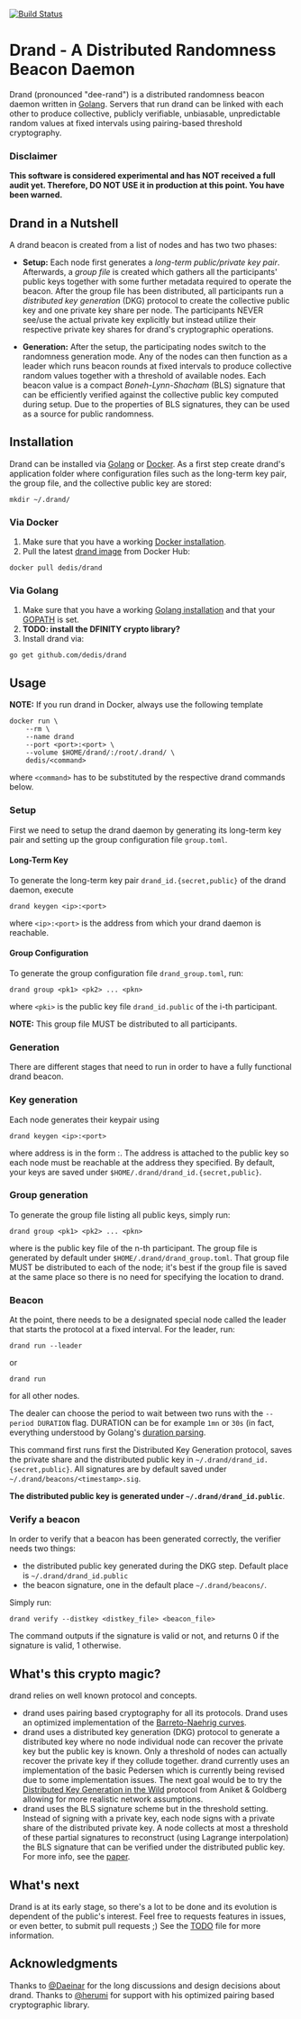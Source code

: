 [![Build Status](https://travis-ci.org/dedis/drand.svg?branch=master)](https://travis-ci.org/dedis/drand)

# Drand - A Distributed Randomness Beacon Daemon

Drand (pronounced "dee-rand") is a distributed randomness beacon daemon written
in [Golang](https://golang.org/). Servers that run drand can be linked with each
other to produce collective, publicly verifiable, unbiasable, unpredictable
random values at fixed intervals using pairing-based threshold cryptography.

### Disclaimer

**This software is considered experimental and has NOT received a
full audit yet. Therefore, DO NOT USE it in production at this point. You have
been warned.**

## Drand in a Nutshell

A drand beacon is created from a list of nodes and has two two phases:

- **Setup:** Each node first generates a *long-term public/private key
    pair*. Afterwards, a *group file* is created which gathers all the
    participants' public keys together with some further metadata required to
    operate the beacon. After the group file has been distributed, all
    participants run a *distributed key generation* (DKG) protocol to create
    the collective public key and one private key share per node. The
    participants NEVER see/use the actual private key explicitly but instead
    utilize their respective private key shares for drand's cryptographic
    operations.

- **Generation:** After the setup, the participating nodes switch to the
    randomness generation mode. Any of the nodes can then function as a leader
    which runs beacon rounds at fixed intervals to produce collective random
    values together with a threshold of available nodes. Each beacon value is a
    compact *Boneh-Lynn-Shacham* (BLS) signature that can be efficiently
    verified against the collective public key computed during setup. Due to the
    properties of BLS signatures, they can be used as a source for public
    randomness.

## Installation 

Drand can be installed via [Golang](https://golang.org/) or [Docker](https://www.docker.com/). 
As a first step create drand's application folder where configuration files
such as the long-term key pair, the group file, and the collective public key
are stored:
```
mkdir ~/.drand/
```

### Via Docker

1. Make sure that you have a working [Docker installation](https://docs.docker.com/engine/installation/). 
2. Pull the latest [drand image](https://hub.docker.com/r/dedis/drand/) from Docker Hub: 
```
docker pull dedis/drand
```

### Via Golang

1. Make sure that you have a working [Golang installation](https://golang.org/doc/install) and that your [GOPATH](https://golang.org/doc/code.html#GOPATH) is set.
2. **TODO: install the DFINITY crypto library?**
3. Install drand via:
```
go get github.com/dedis/drand
```

## Usage

**NOTE:** If you run drand in Docker, always use the following template
```
docker run \ 
    --rm \ 
    --name drand 
    --port <port>:<port> \ 
    --volume $HOME/drand/:/root/.drand/ \ 
    dedis/<command>
```
where `<command>` has to be substituted by the respective drand commands below.

### Setup

First we need to setup the drand daemon by generating its long-term key pair and
setting up the group configuration file `group.toml`.

#### Long-Term Key

To generate the long-term key pair `drand_id.{secret,public}` of the drand daemon, execute
```
drand keygen <ip>:<port>
```
where `<ip>:<port>` is the address from which your drand daemon is reachable.


#### Group Configuration

To generate the group configuration file `drand_group.toml`, run:
```
drand group <pk1> <pk2> ... <pkn>
```
where `<pki>` is the public key file `drand_id.public` of the i-th participant.

**NOTE:** This group file MUST be distributed to all participants.


### Generation




There are different stages that need to run in order to have a fully functional
drand beacon.

### Key generation

Each node generates their keypair using
```
drand keygen <ip>:<port>
```
where address is in the form <ip>:<port>. The address is attached to the public
key so each node must be reachable at the address they specified.
By default, your keys are saved under `$HOME/.drand/drand_id.{secret,public}`.

### Group generation

To generate the group file listing all public keys, simply run:
```
drand group <pk1> <pk2> ... <pkn>
```
where <pkn> is the public key file of the n-th participant.
The group file is generated by default under `$HOME/.drand/drand_group.toml`.
That group file MUST be distributed to each of the node; it's best if the group
file is saved at the same place so there is no need for specifying the location
to drand.

### Beacon 

At the point, there needs to be a designated special node called the leader that
starts the protocol at a fixed interval. 
For the leader, run:
```
drand run --leader
```
or
```
drand run
```
for all other nodes.

The dealer can choose the period to wait between two runs with the `--period
DURATION` flag. DURATION can be for example `1mn` or `30s` (in fact, everything
understood by Golang's [duration
parsing](https://golang.org/pkg/time/#ParseDuration).

This command first runs first the Distributed Key Generation protocol, saves
the private share and the distributed public key in
`~/.drand/drand_id.{secret,public}`.
All signatures are by default saved under `~/.drand/beacons/<timestamp>.sig`.

**The distributed public key is generated under `~/.drand/drand_id.public`**.

### Verify a beacon

In order to verify that a beacon has been generated correctly, the verifier
needs two things:
 + the distributed public key generated during the DKG step. Default place is
   `~/.drand/drand_id.public`
 + the beacon signature, one in the default place `~/.drand/beacons/`.

 Simply run:
 ```
 drand verify --distkey <distkey_file> <beacon_file>
 ```

 The command outputs if the signature is valid or not, and returns 0 if the signature is valid, 1 otherwise. 

## What's this crypto magic?

drand relies on well known protocol and concepts. 
+ drand uses pairing based cryptography for all its protocols. Drand uses an
  optimized implementation of the [Barreto-Naehrig
  curves](https://github.com/dfinity/bn).
+ drand uses a distributed key generation (DKG) protocol to generate a
  distributed key where no node individual node can recover the private key but
  the public key is known. Only a threshold of nodes can actually recover the
  private key if they collude together. drand currently uses an implementation
  of the basic Pedersen which is currently being revised due to some
  implementation issues.  The next goal would be to try the [Distributed Key
  Generation in the Wild](https://eprint.iacr.org/2012/377.pdf) protocol from
  Aniket & Goldberg allowing for more realistic network assumptions.
+ drand uses the BLS signature scheme but in the threshold setting. Instead of
  signing with a private key, each node signs with a private share of the
  distributed private key. A node collects at most a threshold of these partial
  signatures to reconstruct (using Lagrange interpolation) the BLS signature
  that can be verified under the distributed public key. For more info, see the
  [paper](https://www.iacr.org/archive/asiacrypt2001/22480516.pdf).

## What's next

Drand is at its early stage, so there's a lot to be done and its evolution is
dependent of the public's interest. Feel free to requests features in issues, or
even better, to submit pull requests ;) 
See the [TODO](https://github.com/dedis/drand/blob/master/TODO.md) file for more
information.

## Acknowledgments

Thanks to [@Daeinar](https://github.com/Daeinar) for the long discussions and
design decisions about drand.  Thanks to [@herumi](https://github.com/herumi)
for support with his optimized pairing based cryptographic library.
